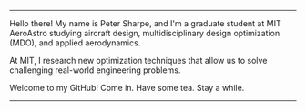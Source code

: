 -----

Hello there! My name is Peter Sharpe, and I'm a graduate student at MIT AeroAstro studying aircraft design, multidisciplinary design optimization (MDO), and applied aerodynamics. 

At MIT, I research new optimization techniques that allow us to solve challenging real-world engineering problems.

Welcome to my GitHub! Come in. Have some tea. Stay a while.

-----
